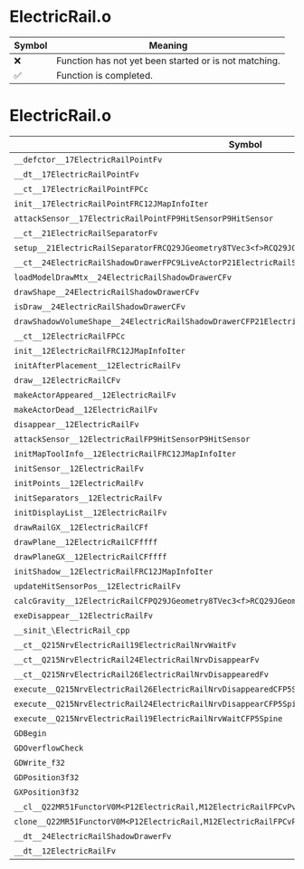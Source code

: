 # ElectricRail.o
| Symbol | Meaning 
| ------------- | ------------- 
| :x: | Function has not yet been started or is not matching. 
| :white_check_mark: | Function is completed. 


# ElectricRail.o
| Symbol | Decompiled? |
| ------------- | ------------- |
| `__defctor__17ElectricRailPointFv` | :x: |
| `__dt__17ElectricRailPointFv` | :x: |
| `__ct__17ElectricRailPointFPCc` | :x: |
| `init__17ElectricRailPointFRC12JMapInfoIter` | :x: |
| `attackSensor__17ElectricRailPointFP9HitSensorP9HitSensor` | :x: |
| `__ct__21ElectricRailSeparatorFv` | :x: |
| `setup__21ElectricRailSeparatorFRCQ29JGeometry8TVec3<f>RCQ29JGeometry8TVec3<f>RCQ29JGeometry8TVec3<f>` | :x: |
| `__ct__24ElectricRailShadowDrawerFPC9LiveActorP21ElectricRailSeparatorl` | :x: |
| `loadModelDrawMtx__24ElectricRailShadowDrawerCFv` | :x: |
| `drawShape__24ElectricRailShadowDrawerCFv` | :x: |
| `isDraw__24ElectricRailShadowDrawerCFv` | :x: |
| `drawShadowVolumeShape__24ElectricRailShadowDrawerCFP21ElectricRailSeparatorl` | :x: |
| `__ct__12ElectricRailFPCc` | :x: |
| `init__12ElectricRailFRC12JMapInfoIter` | :x: |
| `initAfterPlacement__12ElectricRailFv` | :x: |
| `draw__12ElectricRailCFv` | :x: |
| `makeActorAppeared__12ElectricRailFv` | :x: |
| `makeActorDead__12ElectricRailFv` | :x: |
| `disappear__12ElectricRailFv` | :x: |
| `attackSensor__12ElectricRailFP9HitSensorP9HitSensor` | :x: |
| `initMapToolInfo__12ElectricRailFRC12JMapInfoIter` | :x: |
| `initSensor__12ElectricRailFv` | :x: |
| `initPoints__12ElectricRailFv` | :x: |
| `initSeparators__12ElectricRailFv` | :x: |
| `initDisplayList__12ElectricRailFv` | :x: |
| `drawRailGX__12ElectricRailCFf` | :x: |
| `drawPlane__12ElectricRailCFffff` | :x: |
| `drawPlaneGX__12ElectricRailCFffff` | :x: |
| `initShadow__12ElectricRailFRC12JMapInfoIter` | :x: |
| `updateHitSensorPos__12ElectricRailFv` | :x: |
| `calcGravity__12ElectricRailCFPQ29JGeometry8TVec3<f>RCQ29JGeometry8TVec3<f>` | :x: |
| `exeDisappear__12ElectricRailFv` | :x: |
| `__sinit_\ElectricRail_cpp` | :x: |
| `__ct__Q215NrvElectricRail19ElectricRailNrvWaitFv` | :x: |
| `__ct__Q215NrvElectricRail24ElectricRailNrvDisappearFv` | :x: |
| `__ct__Q215NrvElectricRail26ElectricRailNrvDisappearedFv` | :x: |
| `execute__Q215NrvElectricRail26ElectricRailNrvDisappearedCFP5Spine` | :x: |
| `execute__Q215NrvElectricRail24ElectricRailNrvDisappearCFP5Spine` | :x: |
| `execute__Q215NrvElectricRail19ElectricRailNrvWaitCFP5Spine` | :x: |
| `GDBegin` | :x: |
| `GDOverflowCheck` | :x: |
| `GDWrite_f32` | :x: |
| `GDPosition3f32` | :x: |
| `GXPosition3f32` | :x: |
| `__cl__Q22MR51FunctorV0M<P12ElectricRail,M12ElectricRailFPCvPv_v>CFv` | :x: |
| `clone__Q22MR51FunctorV0M<P12ElectricRail,M12ElectricRailFPCvPv_v>CFP7JKRHeap` | :x: |
| `__dt__24ElectricRailShadowDrawerFv` | :x: |
| `__dt__12ElectricRailFv` | :x: |
